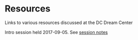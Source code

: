 # Resources
Links to various resources discussed at the DC Dream Center

Intro session held 2017-09-05. See [session notes](sessions/intro_2017-09-05.md)